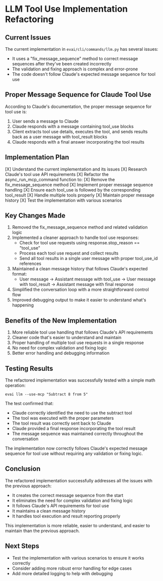 # LLM Tool Use Implementation Refactoring

## Current Issues
The current implementation in `evai/cli/commands/llm.py` has several issues:
- It uses a "fix_message_sequence" method to correct message sequences after they've been created incorrectly
- The validation and fixing approach is complex and error-prone
- The code doesn't follow Claude's expected message sequence for tool use

## Proper Message Sequence for Claude Tool Use
According to Claude's documentation, the proper message sequence for tool use is:

1. User sends a message to Claude
2. Claude responds with a message containing tool_use blocks
3. Client extracts tool use details, executes the tool, and sends results back as a user message with tool_result blocks
4. Claude responds with a final answer incorporating the tool results

## Implementation Plan
[X] Understand the current implementation and its issues
[X] Research Claude's tool use API requirements
[X] Refactor the async_run_mcp_command function to:
  [X] Remove the fix_message_sequence method
  [X] Implement proper message sequence handling
  [X] Ensure each tool_use is followed by the corresponding tool_result
  [X] Handle multiple tools properly
  [X] Maintain proper message history
[X] Test the implementation with various scenarios

## Key Changes Made
1. Removed the fix_message_sequence method and related validation logic
2. Implemented a cleaner approach to handle tool use responses:
   - Check for tool use requests using response.stop_reason == "tool_use"
   - Process each tool use request and collect results
   - Send all tool results in a single user message with proper tool_use_id references
3. Maintained a clean message history that follows Claude's expected format:
   - User message -> Assistant message with tool_use -> User message with tool_result -> Assistant message with final response
4. Simplified the conversation loop with a more straightforward control flow
5. Improved debugging output to make it easier to understand what's happening

## Benefits of the New Implementation
1. More reliable tool use handling that follows Claude's API requirements
2. Cleaner code that's easier to understand and maintain
3. Proper handling of multiple tool use requests in a single response
4. No need for complex validation and fixing logic
5. Better error handling and debugging information

## Testing Results
The refactored implementation was successfully tested with a simple math operation:
```
evai llm --use-mcp "Subtract 8 from 5"
```

The test confirmed that:
- Claude correctly identified the need to use the subtract tool
- The tool was executed with the proper parameters
- The tool result was correctly sent back to Claude
- Claude provided a final response incorporating the tool result
- The message sequence was maintained correctly throughout the conversation

The implementation now correctly follows Claude's expected message sequence for tool use without requiring any validation or fixing logic.

## Conclusion
The refactored implementation successfully addresses all the issues with the previous approach:
- It creates the correct message sequence from the start
- It eliminates the need for complex validation and fixing logic
- It follows Claude's API requirements for tool use
- It maintains a clean message history
- It handles tool execution and result reporting properly

This implementation is more reliable, easier to understand, and easier to maintain than the previous approach.

## Next Steps
- Test the implementation with various scenarios to ensure it works correctly
- Consider adding more robust error handling for edge cases
- Add more detailed logging to help with debugging 